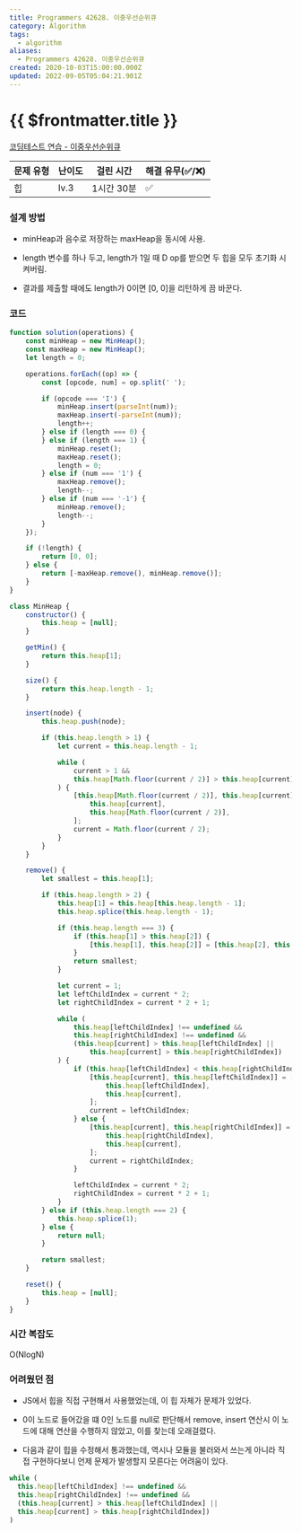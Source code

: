 ```yaml
---
title: Programmers 42628. 이중우선순위큐
category: Algorithm
tags:
  - algorithm
aliases:
  - Programmers 42628. 이중우선순위큐
created: 2020-10-03T15:00:00.000Z
updated: 2022-09-05T05:04:21.901Z
---
```


# {{ $frontmatter.title }}

[코딩테스트 연습 - 이중우선순위큐](https://programmers.co.kr/learn/courses/30/lessons/42628)

| 문제 유형 | 난이도 | 걸린 시간  | 해결 유무(✅/❌) |
| --------- | ------ | ---------- | ---------------- |
| 힙        | lv.3   | 1시간 30분 | ✅               |

### **설계 방법**

- minHeap과 음수로 저장하는 maxHeap을 동시에 사용.

- length 변수를 하나 두고, length가 1일 때 D op를 받으면 두 힙을 모두 초기화 시켜버림.

- 결과를 제출할 때에도 length가 0이면 [0, 0]을 리턴하게 끔 바꾼다.

### 코드

```javascript
function solution(operations) {
	const minHeap = new MinHeap();
	const maxHeap = new MinHeap();
	let length = 0;

	operations.forEach((op) => {
		const [opcode, num] = op.split(' ');

		if (opcode === 'I') {
			minHeap.insert(parseInt(num));
			maxHeap.insert(-parseInt(num));
			length++;
		} else if (length === 0) {
		} else if (length === 1) {
			minHeap.reset();
			maxHeap.reset();
			length = 0;
		} else if (num === '1') {
			maxHeap.remove();
			length--;
		} else if (num === '-1') {
			minHeap.remove();
			length--;
		}
	});

	if (!length) {
		return [0, 0];
	} else {
		return [-maxHeap.remove(), minHeap.remove()];
	}
}

class MinHeap {
	constructor() {
		this.heap = [null];
	}

	getMin() {
		return this.heap[1];
	}

	size() {
		return this.heap.length - 1;
	}

	insert(node) {
		this.heap.push(node);

		if (this.heap.length > 1) {
			let current = this.heap.length - 1;

			while (
				current > 1 &&
				this.heap[Math.floor(current / 2)] > this.heap[current]
			) {
				[this.heap[Math.floor(current / 2)], this.heap[current]] = [
					this.heap[current],
					this.heap[Math.floor(current / 2)],
				];
				current = Math.floor(current / 2);
			}
		}
	}

	remove() {
		let smallest = this.heap[1];

		if (this.heap.length > 2) {
			this.heap[1] = this.heap[this.heap.length - 1];
			this.heap.splice(this.heap.length - 1);

			if (this.heap.length === 3) {
				if (this.heap[1] > this.heap[2]) {
					[this.heap[1], this.heap[2]] = [this.heap[2], this.heap[1]];
				}
				return smallest;
			}

			let current = 1;
			let leftChildIndex = current * 2;
			let rightChildIndex = current * 2 + 1;

			while (
				this.heap[leftChildIndex] !== undefined &&
				this.heap[rightChildIndex] !== undefined &&
				(this.heap[current] > this.heap[leftChildIndex] ||
					this.heap[current] > this.heap[rightChildIndex])
			) {
				if (this.heap[leftChildIndex] < this.heap[rightChildIndex]) {
					[this.heap[current], this.heap[leftChildIndex]] = [
						this.heap[leftChildIndex],
						this.heap[current],
					];
					current = leftChildIndex;
				} else {
					[this.heap[current], this.heap[rightChildIndex]] = [
						this.heap[rightChildIndex],
						this.heap[current],
					];
					current = rightChildIndex;
				}

				leftChildIndex = current * 2;
				rightChildIndex = current * 2 + 1;
			}
		} else if (this.heap.length === 2) {
			this.heap.splice(1);
		} else {
			return null;
		}

		return smallest;
	}

	reset() {
		this.heap = [null];
	}
}
```

### **시간 복잡도**

O(NlogN)

### **어려웠던 점**

- JS에서 힙을 직접 구현해서 사용했었는데, 이 힙 자체가 문제가 있었다.

- 0이 노드로 들어갔을 떄 0인 노드를 null로 판단해서 remove, insert 연산시 이 노드에 대해 연산을 수행하지 않았고, 이를 찾는데 오래걸렸다.

- 다음과 같이 힙을 수정해서 통과했는데, 역시나 모듈을 불러와서 쓰는게 아니라 직접 구현하다보니 언제 문제가 발생할지 모른다는 어려움이 있다.

```javascript
while (
  this.heap[leftChildIndex] !== undefined &&
  this.heap[rightChildIndex] !== undefined &&
  (this.heap[current] > this.heap[leftChildIndex] ||
  this.heap[current] > this.heap[rightChildIndex])
)
```
